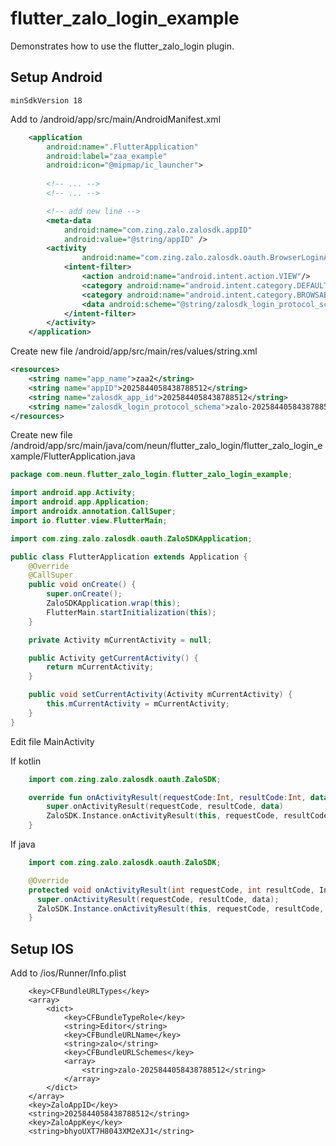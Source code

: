 # flutter_zalo_login_example

Demonstrates how to use the flutter_zalo_login plugin.

## Setup Android

```
minSdkVersion 18
```

Add to /android/app/src/main/AndroidManifest.xml
```xml
    <application
        android:name=".FlutterApplication" 
        android:label="zaa_example"
        android:icon="@mipmap/ic_launcher">
        
        <!-- ... -->
        <!-- ... -->

        <!-- add new line -->
        <meta-data
            android:name="com.zing.zalo.zalosdk.appID"
            android:value="@string/appID" />
        <activity
                android:name="com.zing.zalo.zalosdk.oauth.BrowserLoginActivity">
            <intent-filter>
                <action android:name="android.intent.action.VIEW"/>
                <category android:name="android.intent.category.DEFAULT"/>
                <category android:name="android.intent.category.BROWSABLE"/>
                <data android:scheme="@string/zalosdk_login_protocol_schema"/>
            </intent-filter>
        </activity>
    </application>
```


Create new file /android/app/src/main/res/values/string.xml
```xml
<resources>
    <string name="app_name">zaa2</string>
    <string name="appID">2025844058438788512</string>
    <string name="zalosdk_app_id">2025844058438788512</string>
    <string name="zalosdk_login_protocol_schema">zalo-2025844058438788512</string>
</resources>
```

Create new file /android/app/src/main/java/com/neun/flutter_zalo_login/flutter_zalo_login_example/FlutterApplication.java

```java
package com.neun.flutter_zalo_login.flutter_zalo_login_example;

import android.app.Activity;
import android.app.Application;
import androidx.annotation.CallSuper;
import io.flutter.view.FlutterMain;

import com.zing.zalo.zalosdk.oauth.ZaloSDKApplication;

public class FlutterApplication extends Application {
    @Override
    @CallSuper
    public void onCreate() {
        super.onCreate();
        ZaloSDKApplication.wrap(this);
        FlutterMain.startInitialization(this);
    }

    private Activity mCurrentActivity = null;

    public Activity getCurrentActivity() {
        return mCurrentActivity;
    }

    public void setCurrentActivity(Activity mCurrentActivity) {
        this.mCurrentActivity = mCurrentActivity;
    }
}
```

Edit file MainActivity

If kotlin
```kotlin
    import com.zing.zalo.zalosdk.oauth.ZaloSDK;

    override fun onActivityResult(requestCode:Int, resultCode:Int, data:Intent) {
        super.onActivityResult(requestCode, resultCode, data)
        ZaloSDK.Instance.onActivityResult(this, requestCode, resultCode, data)
    }
```

If java
```java
    import com.zing.zalo.zalosdk.oauth.ZaloSDK;

    @Override
    protected void onActivityResult(int requestCode, int resultCode, Intent data) {
      super.onActivityResult(requestCode, resultCode, data);
      ZaloSDK.Instance.onActivityResult(this, requestCode, resultCode, data);
    }
```


## Setup IOS

Add to /ios/Runner/Info.plist

```.plist
	<key>CFBundleURLTypes</key>
	<array>
		<dict>
			<key>CFBundleTypeRole</key>
			<string>Editor</string>
			<key>CFBundleURLName</key>
			<string>zalo</string>
			<key>CFBundleURLSchemes</key>
			<array>
				<string>zalo-2025844058438788512</string>
			</array>
		</dict>
	</array>
	<key>ZaloAppID</key>
	<string>2025844058438788512</string>
	<key>ZaloAppKey</key>
	<string>bhyoUXT7H8043XM2eXJ1</string>
```